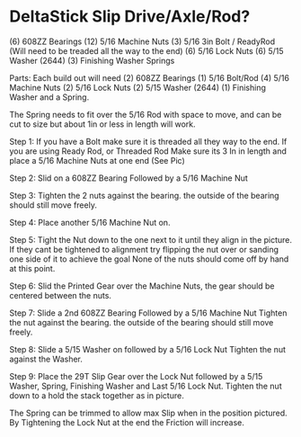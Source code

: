 # DeltaStick Slip Drive/Axle/Rod?

(6) 608ZZ Bearings
(12) 5/16 Machine Nuts
(3) 5/16 3in Bolt / ReadyRod (Will need to be treaded all the way to the end)
(6) 5/16 Lock Nuts
(6) 5/15 Washer (2644)
(3) Finishing Washer
Springs

Parts: Each build out will need 
(2) 608ZZ Bearings
(1) 5/16 Bolt/Rod 
(4) 5/16 Machine Nuts
(2) 5/16 Lock Nuts
(2) 5/15 Washer (2644)
(1) Finishing Washer
and a Spring.

The Spring needs to fit over the 5/16 Rod with space to move, and can be cut to size but about 1in or less in length will work.

Step 1:
If you have a Bolt make sure it is threaded all they way to the end.
If you are using Ready Rod, or Threaded Rod Make sure its 3 In in length and place a 5/16 Machine Nuts at one end
(See Pic)

Step 2: 
Slid on a 608ZZ Bearing Followed by a 5/16 Machine Nut

Step 3: 
Tighten the 2 nuts against the bearing. the outside of the bearing should still move freely. 

Step 4: 
Place another 5/16 Machine Nut on. 

Step 5: 
Tight the Nut down to the one next to it until they align in the picture.
If they cant be tightened to alignment try flipping the nut over or sanding one side of it to achieve the goal
None of the nuts should come off by hand at this point.

Step 6:
Slid the Printed Gear over the Machine Nuts, the gear should be centered between the nuts.

Step 7:
Slide a 2nd 608ZZ Bearing Followed by a 5/16 Machine Nut 
Tighten the nut against the bearing. the outside of the bearing should still move freely. 

Step 8:
Slide a 5/15 Washer on followed by a 5/16 Lock Nut
Tighten the nut against the Washer.

Step 9:
Place the 29T Slip Gear over the Lock Nut followed by a 5/15 Washer, Spring, Finishing Washer and Last 5/16 Lock Nut.
Tighten the nut down to a hold the stack together as in picture.



The Spring can be trimmed to allow max Slip when in the position pictured.
By Tightening the Lock Nut at the end the Friction will increase.
